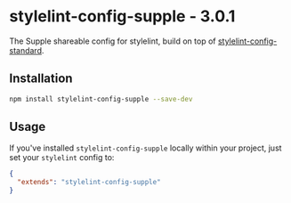 # stylelint-config-supple - 3.0.1
The Supple shareable config for stylelint, build on top of [stylelint-config-standard](https://github.com/stylelint/stylelint-config-standard).

## Installation

```bash
npm install stylelint-config-supple --save-dev
```

## Usage

If you've installed `stylelint-config-supple` locally within your project, just set your `stylelint` config to:

```json
{
  "extends": "stylelint-config-supple"
}
```
